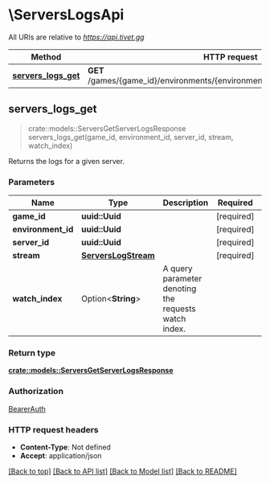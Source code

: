 # \ServersLogsApi

All URIs are relative to *https://api.tivet.gg*

Method | HTTP request | Description
------------- | ------------- | -------------
[**servers_logs_get**](ServersLogsApi.md#servers_logs_get) | **GET** /games/{game_id}/environments/{environment_id}/servers/{server_id}/logs | 



## servers_logs_get

> crate::models::ServersGetServerLogsResponse servers_logs_get(game_id, environment_id, server_id, stream, watch_index)


Returns the logs for a given server.

### Parameters


Name | Type | Description  | Required | Notes
------------- | ------------- | ------------- | ------------- | -------------
**game_id** | **uuid::Uuid** |  | [required] |
**environment_id** | **uuid::Uuid** |  | [required] |
**server_id** | **uuid::Uuid** |  | [required] |
**stream** | [**ServersLogStream**](.md) |  | [required] |
**watch_index** | Option<**String**> | A query parameter denoting the requests watch index. |  |

### Return type

[**crate::models::ServersGetServerLogsResponse**](ServersGetServerLogsResponse.md)

### Authorization

[BearerAuth](../README.md#BearerAuth)

### HTTP request headers

- **Content-Type**: Not defined
- **Accept**: application/json

[[Back to top]](#) [[Back to API list]](../README.md#documentation-for-api-endpoints) [[Back to Model list]](../README.md#documentation-for-models) [[Back to README]](../README.md)

